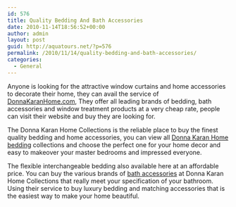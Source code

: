 ```yaml
---
id: 576
title: Quality Bedding And Bath Accessories
date: 2010-11-14T18:56:52+00:00
author: admin
layout: post
guid: http://aquatours.net/?p=576
permalink: /2010/11/14/quality-bedding-and-bath-accessories/
categories:
  - General
---
```

Anyone is looking for the attractive window curtains and home accessories to decorate their home, they can avail the service of [DonnaKaranHome.com](http://www.donnakaranhome.com/), They offer all leading brands of bedding, bath accessories and window treatment products at a very cheap rate, people can visit their website and buy they are looking for.

The Donna Karan Home Collections is the reliable place to buy the finest quality bedding and home accessories, you can view all [Donna Karan Home bedding](http://www.donnakaranhome.com/all-brands/bedding/) collections and choose the perfect one for your home decor and easy to makeover your master bedrooms and impressed everyone.

The flexible interchangeable bedding also available here at an affordable price. You can buy the various brands of [bath accessories](http://www.donnakaranhome.com/all-brands/bath/) at Donna Karan Home Collections that really meet your specification of your bathroom. Using their service to buy luxury bedding and matching accessories that is the easiest way to make your home beautiful.